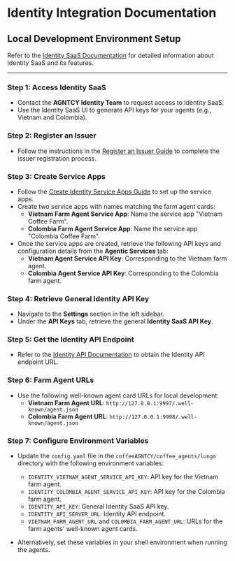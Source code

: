 # Identity Integration Documentation

## Local Development Environment Setup

Refer to the [Identity SaaS Documentation](https://identity-docs.staging.outshift.ai/docs/intro) for detailed information about Identity SaaS and its features.

---

### Step 1: Access Identity SaaS
- Contact the **AGNTCY Identity Team** to request access to Identity SaaS.
- Use the Identity SaaS UI to generate API keys for your agents (e.g., Vietnam and Colombia).

### Step 2: Register an Issuer
- Follow the instructions in the [Register an Issuer Guide](https://identity-docs.staging.outshift.ai/docs/idp) to complete the issuer registration process.

### Step 3: Create Service Apps
- Follow the [Create Identity Service Apps Guide](https://identity-docs.staging.outshift.ai/docs/agentic-service) to set up the service apps.
- Create two service apps with names matching the farm agent cards:
   - **Vietnam Farm Agent Service App**: Name the service app "Vietnam Coffee Farm".
   - **Colombia Farm Agent Service App**: Name the service app "Colombia Coffee Farm".
- Once the service apps are created, retrieve the following API keys and configuration details from the **Agentic Services** tab:
   - **Vietnam Agent Service API Key**: Corresponding to the Vietnam farm agent.
   - **Colombia Agent Service API Key**: Corresponding to the Colombia farm agent.

### Step 4: Retrieve General Identity API Key
- Navigate to the **Settings** section in the left sidebar.
- Under the **API Keys** tab, retrieve the general **Identity SaaS API Key**.

### Step 5: Get the Identity API Endpoint
- Refer to the [Identity API Documentation](https://identity-docs.staging.outshift.ai/docs/api) to obtain the Identity API endpoint URL.

### Step 6: Farm Agent URLs
- Use the following well-known agent card URLs for local development:
   - **Vietnam Farm Agent URL**: `http://127.0.0.1:9997/.well-known/agent.json`
   - **Colombia Farm Agent URL**: `http://127.0.0.1:9998/.well-known/agent.json`





### Step 7: Configure Environment Variables
- Update the `config.yaml` file in the `coffeeAGNTCY/coffee_agents/lungo` directory with the following environment variables:
   - `IDENTITY_VIETNAM_AGENT_SERVICE_API_KEY`: API key for the Vietnam farm agent.
   - `IDENTITY_COLOMBIA_AGENT_SERVICE_API_KEY`: API key for the Colombia farm agent.
   - `IDENTITY_API_KEY`: General Identity SaaS API key.
   - `IDENTITY_API_SERVER_URL`: Identity API endpoint.
   - `VIETNAM_FARM_AGENT_URL` and `COLOMBIA_FARM_AGENT_URL`: URLs for the farm agents' well-known agent cards.

- Alternatively, set these variables in your shell environment when running the agents.